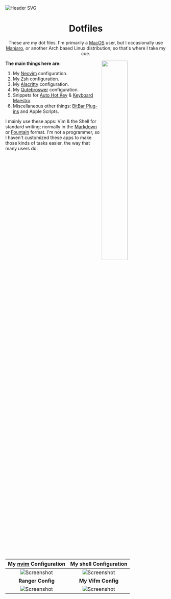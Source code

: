 ![Header SVG](https://makccr.github.io/images/github-header.svg)

<h1 align="center">Dotfiles</h1>
<p align="center">These are my dot files. I'm primarily a <a href='https://www.apple.com/macos/'>MacOS</a> user, but I occasionally use <a href='https://manjaro.org/'>Manjaro</a>, or another Arch based Linux distribution; so that's where I take my cue.</p>

<img src="https://raw.githubusercontent.com/makccr/dot/master/images/shell.jpg" width="40%" align="right">

**The main things here are:**
1. My [Neovim](https://neovim.io/) configuration. 
2. [My Zsh](https://www.zsh.org/) configuration.
3. My [Alacritty](https://github.com/alacritty/alacritty) configuration.
4. My [Qutebroswer](https://qutebrowser.org/) configuration.
5. Snippets for [Auto Hot Key](https://www.autohotkey.com/) & [Keyboard Maestro](https://www.keyboardmaestro.com/main/). 
6. Miscellaneous other things: [BitBar Plug-ins](https://getbitbar.com/) and Apple Scripts. 

I mainly use these apps: Vim & the Shell for standard writing; normally in the [Markdown](https://www.markdownguide.org/) or [Fountain](https://fountain.io/) format. I'm not a programmer, so I haven't customized these apps to make those kinds of tasks easier, the way that many users do. 

**My [nvim](https://github.com/neovim/neovim) Configuration** | **My shell Configuration**
:-------: | :------------------:
![Screenshot](https://raw.githubusercontent.com/makccr/dot/master/images/vim.jpg) | ![Screenshot](https://raw.githubusercontent.com/makccr/dot/master/images/profile.jpg)
 **Ranger Config** | **My Vifm Config**
![Screenshot](https://raw.githubusercontent.com/makccr/dot/master/images/ranger.jpg) | ![Screenshot](https://raw.githubusercontent.com/makccr/dot/master/images/vifm.jpg)
